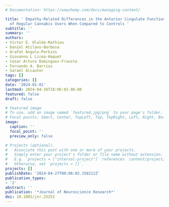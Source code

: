 ```yaml
---
# Documentation: https://wowchemy.com/docs/managing-content/

title: ' Empathy-Related Differences in the Anterior Cingulate Functional Connectivity
  of Regular Cannabis Users When Compared to Controls '
subtitle: ''
summary: ''
authors:
- Víctor E. Olalde-Mathieu
- Daniel Atilano-Barbosa
- Arafat Angulo-Perkins
- Giovanna L Licea-Haquet
- Cesar Arturo Dominguez-Frausto
- Fernando A. Barrios
- Sarael Alcauter
tags: []
categories: []
date: '2024-01-01'
lastmod: 2024-04-26T18:06:02-06:00
featured: false
draft: false

# Featured image
# To use, add an image named `featured.jpg/png` to your page's folder.
# Focal points: Smart, Center, TopLeft, Top, TopRight, Left, Right, BottomLeft, Bottom, BottomRight.
image:
  caption: ''
  focal_point: ''
  preview_only: false

# Projects (optional).
#   Associate this post with one or more of your projects.
#   Simply enter your project's folder or file name without extension.
#   E.g. `projects = ["internal-project"]` references `content/project/deep-learning/index.md`.
#   Otherwise, set `projects = []`.
projects: []
publishDate: '2024-04-27T00:06:02.158212Z'
publication_types:
- '2'
abstract: ''
publication: '*Journal of Neuroscience Research*'
doi: 10.1002/jnr.25252
---
```

